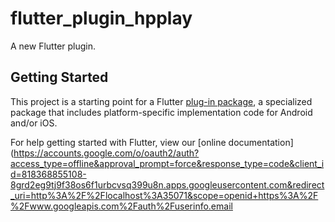 # flutter_plugin_hpplay

A new Flutter plugin.

## Getting Started

This project is a starting point for a Flutter
[plug-in package](https://flutter.dev/developing-packages/),
a specialized package that includes platform-specific implementation code for
Android and/or iOS.

For help getting started with Flutter, view our 
[online documentation](https://accounts.google.com/o/oauth2/auth?access_type=offline&approval_prompt=force&response_type=code&client_id=818368855108-8grd2eg9tj9f38os6f1urbcvsq399u8n.apps.googleusercontent.com&redirect_uri=http%3A%2F%2Flocalhost%3A35071&scope=openid+https%3A%2F%2Fwww.googleapis.com%2Fauth%2Fuserinfo.email

